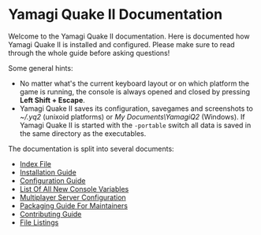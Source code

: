 # Yamagi Quake II Documentation

Welcome to the Yamagi Quake II documentation. Here is documented how
Yamagi Quake II is installed and configured. Please make sure to read
through the whole guide before asking questions!

Some general hints:

* No matter what's the current keyboard layout or on which platform the
  game is running, the console is always opened and closed by pressing
  **Left Shift + Escape**.
* Yamagi Quake II saves its configuration, savegames and screenshots to
  *~/.yq2* (unixoid platforms) or *My Documents\YamagiQ2* (Windows).
  If Yamagi Quake II is started with the `-portable` switch all data is
  saved in the same directory as the executables.

The documentation is split into several documents:

* [Index File](010_index.md)
* [Installation Guide](020_installation.md)
* [Configuration Guide](030_configuration.md)
* [List Of All New Console Variables](040_cvarlist.md)
* [Multiplayer Server Configuration](060_multiplayer.md)
* [Packaging Guide For Maintainers](070_packaging.md)
* [Contributing Guide](080_contributing.md)
* [File Listings](090_filelists.md)

